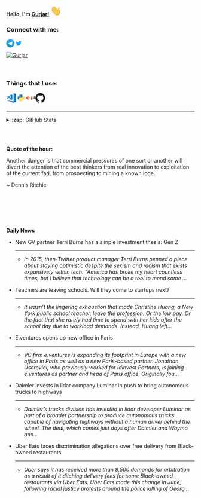 #### Hello, I'm [Gurjar!](https://GurjarKing.github.io) <img src="https://raw.githubusercontent.com/ABSphreak/ABSphreak/master/gifs/Hi.gif" width="30px"></h2>


### Connect with me:

[<img align="left" alt="Gurjar | Telegram" width="22px" src="https://raw.githubusercontent.com/github/explore/80688e429a7d4ef2fca1e82350fe8e3517d3494d/topics/telegram/telegram.png" />][Telegram]
[<img align="left" alt="Gurjar | Twitter" width="22px" src="https://raw.githubusercontent.com/github/explore/80688e429a7d4ef2fca1e82350fe8e3517d3494d/topics/twitter/twitter.png" />][Twitter]
<br >
<br >
<a href="https://github.com/GurjarKing"><img src="https://komarev.com/ghpvc/?username=GurjarKing" alt="Gurjar" /></a> <br />
<br />
<br />
<!-- <br >

![](https://visitor-badge.glitch.me/badge?page_id=GurjarKing)

<br /> -->

### Things that I use:

[<img align="left" alt="Visual Studio Code" width="26px" src="https://raw.githubusercontent.com/github/explore/80688e429a7d4ef2fca1e82350fe8e3517d3494d/topics/visual-studio-code/visual-studio-code.png" />][VSCode]
[<img align="left" alt="Python" width="26px" src="https://raw.githubusercontent.com/github/explore/80688e429a7d4ef2fca1e82350fe8e3517d3494d/topics/python/python.png" />][Python]
[<img align="left" alt="Git" width="26px" src="https://raw.githubusercontent.com/github/explore/80688e429a7d4ef2fca1e82350fe8e3517d3494d/topics/git/git.png" />][Git]
[<img align="left" alt="GitHub" width="26px" src="https://raw.githubusercontent.com/github/explore/78df643247d429f6cc873026c0622819ad797942/topics/github/github.png" />][Github]

<br />
<br />

---
<details>
  <summary>:zap: GitHub Stats</summary>

<img align="left" alt="Gurjar's Github Stats" src="https://github-readme-stats.vercel.app/api?username=GurjarKing&show_icons=true&hide_border=true&count_private=true&include_all_commit=true&theme=algolia" />

</details>

<!-- ### 🔔 My latest tweet
<a href="https://twitter.com/Gurjar_King43" target="_blank">
	<img src="https://github.com/GurjarKing/GurjarKing/raw/master/tweet.png" width="70%" align="center" alt="Click to view on Twitter" title="My latest tweet, as an image"/>
</a> -->
<br>

<pre>

</pre>

**Quote of the hour:**

Another danger is that commercial pressures of one sort or another will divert the attention of the best thinkers from real innovation to exploitation of the current fad, from prospecting to mining a known lode.

~ Dennis Ritchie
<pre>

</pre>
<br>
<pre>


</pre>
<strong>Daily News</strong>
  
  - New GV partner Terri Burns has a simple investment thesis: Gen Z
     <hr/>
     
      - *In 2015, then-Twitter product manager Terri Burns penned a piece about staying optimistic despite the sexism and racism that exists expansively within tech. “America has broke my heart countless times, but I believe that technology can be a tool to mend some …*
     
  - Teachers are leaving schools. Will they come to startups next?
      <hr/>
      
      - *It wasn’t the lingering exhaustion that made Christine Huang, a New York public school teacher, leave the profession. Or the low pay. Or the fact that she rarely had time to spend with her kids after the school day due to workload demands. Instead, Huang left…*
      
  - E.ventures opens up new office in Paris
      <hr/>
      
      - *VC firm e.ventures is expanding its footprint in Europe with a new office in Paris as well as a new Paris-based partner. Jonathan Userovici, who previously worked for Idinvest Partners, is joining e.ventures as partner and head of Paris office. Originally fou…*
      
  - Daimler invests in lidar company Luminar in push to bring autonomous trucks to highways
      <hr/>
      
      - *Daimler’s trucks division has invested in lidar developer Luminar as part of a broader partnership to produce autonomous trucks capable of navigating highways without a human driver behind the wheel. The deal, which comes just days after Daimler and Waymo ann…*
       
  - Uber Eats faces discrimination allegations over free delivery from Black-owned restaurants
      <hr/>
       
       - *Uber says it has received more than 8,500 demands for arbitration as a result of it ditching delivery fees for some Black-owned restaurants via Uber Eats. Uber Eats made this change in June, following racial justice protests around the police killing of Georg…*
      

<br />

[VSCode]: https://code.visualstudio.com/
[Python]: https://www.python.org/
[Git]: https://git-scm.com/
[Github]: https://github.com/
[Telegram]: https://t.me/Gurjar_King/
[Twitter]: https://twitter.com/Gurjar_King43/
